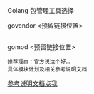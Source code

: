 Golang 包管理工具选择


govendor <预留链接位置>
```

```

gomod <预留链接位置>
```
推荐理由：官方说这个好。。
具体模块计划及相关参考说明文档 
```
[参考说明文档点我](https://github.com/golang/go/wiki/Modules)
